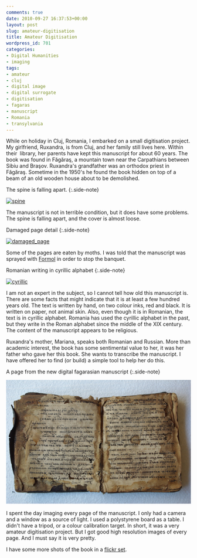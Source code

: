 ```yaml
---
comments: true
date: 2010-09-27 16:37:53+00:00
layout: post
slug: amateur-digitisation
title: Amateur Digitisation
wordpress_id: 701
categories:
- Digital Humanities
- imaging
tags:
- amateur
- cluj
- digital image
- digital surrogate
- digitisation
- fagaras
- manuscript
- Romania
- transylvania
---
```


While on holiday in Cluj, Romania, I embarked on a small digitisation project. My girlfriend, Ruxandra, is from Cluj, and her family still lives here. Within their  library, her parents have kept this manuscript for about 60 years. The book was found in Făgăraş, a mountain town near the Carpathians between Sibiu and Braşov. Ruxandra's grandfather was an orthodox priest in Făgăraş. Sometime in the 1950's he found the book hidden on top of a beam of an old wooden house about to be demolished.

The spine is falling apart.
{:.side-note}

[![spine]][spine_link]

The manuscript is not in terrible condition, but it does have some problems. The spine is falling apart, and the cover is almost loose.

Damaged page detail
{:.side-note}

[![damaged_page]][damaged_page_link]

Some of the pages are eaten by moths. I was told that the manuscript was sprayed with [Formol](http://en.wikipedia.org/wiki/Formaldehyde) in order to stop the banquet.


Romanian writing in cyrillic alphabet
{:.side-note}

[![cyrillic]][cyrillic_link]

I am not an expert in the subject, so I cannot tell how old this manuscript is. There are some facts that might indicate that it is at least a few hundred years old. The text is written by hand, on two colour inks, red and black. It is written on paper, not animal skin. Also, even though it is in Romanian, the text is in cyrillic alphabet. Romania has used the cyrillic alphabet in the past, but they write in the Roman alphabet since the middle of the XIX century. The content of the manuscript appears to be religious.

Ruxandra's mother, Mariana, speaks both Romanian and Russian. More than academic interest, the book has some sentimental value to her, it was her father who gave her this book. She wants to transcribe the manuscript. I have offered her to find (or build) a simple tool to help her do this.

A page from the new digital fagarasian manuscript
{:.side-note}

![last_page]

I spent the day imaging every page of the manuscript. I only had a camera and a window as a source of light. I used a polystyrene board as a table. I didn't have a tripod, or a colour calibration target. In short, it was a very amateur digitisation project. But I got good high resolution images of every page. And I must say it is very pretty.

I have some more shots of the book in a [flickr set](http://www.flickr.com/photos/janrito/sets/72157625045751730/).

[spine]: http://farm5.static.flickr.com/4108/5030285836_a878065d51_b.jpg "The spine is falling apart."
[spine_link]: http://www.flickr.com/photos/janrito/5030285836/ "The spine is falling apart."
[damaged_page]: http://farm5.static.flickr.com/4086/5030283872_7842b3f64a_b.jpg "Damaged Page Detail"
[damaged_page_link]: http://www.flickr.com/photos/janrito/5030283872/ "Damaged Page Detail"
[cyrillic]: http://farm5.static.flickr.com/4088/5029663163_821e37eb07_b.jpg "Romanian writing in cyrillic alphabet"
[cyrillic_link]: http://www.flickr.com/photos/janrito/5029663163/ "Romanian writing in cyrillic alphabet"
[last_page]: /images/page_fagaras_manuscript.jpg "A page from the new digital fagarasian manuscript"
